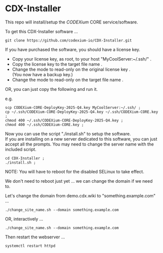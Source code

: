 # CDX-Installer

This repo will install/setup the _CODEXium_ CORE service/software.

To get this CDX-Installer software ...

```
git clone https://github.com/codexium-io/CDX-Installer.git
```

If you have purchased the software, you should have a license key.

* Copy your license key, as root, to your host "MyCoolServer:~/.ssh/" . 
* Copy the license key to the target file name .
* Change the mode to read-only on the original license key .  
  (You now have a backup key.)
* Change the mode to read-only on the target file name .

OR, you can just copy the following and run it.

e.g.
```
scp CODEXium-CORE-DeployKey-2025-Q4.key MyCoolServer:~/.ssh/ ;
cp ~/.ssh/CODEXium-CORE-DeployKey-2025-Q4.key ~/.ssh/CODEXium-CORE.key ;
chmod 400 ~/.ssh/CODEXium-CORE-DeployKey-2025-Q4.key ;
chmod 400 ~/.ssh/CODEXium-CORE.key ;
```

Now you can use the script "./install.sh" to setup the software.  
If you are installing on a new server dedicated to this software,
you can just accept all the prompts.
You may need to change the server name with the included script.

```
cd CDX-Installer ;
./install.sh ;
```

NOTE: You will have to reboot for the disabled SELinux to take effect.

We don't need to reboot just yet ... we can change the domain if we need to.

Let's change the domain from demo.cdx.wiki to "something.example.com" ...

```
./change_site_name.sh --domain something.example.com
```

OR, interactively ...

```
./change_site_name.sh --domain something.example.com
```

Then restart the webserver ...

```
systemctl restart httpd
```




